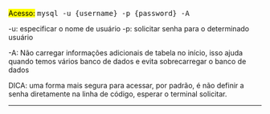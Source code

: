 
<mark class="hltr-r">Acesso:</mark>
<span style="font-size: 14px; font-family:monospace;">mysql -u {username} -p {password} -A</span>

-u: especificar o nome de usuário
-p: solicitar senha para o determinado usuário

-A: Não carregar informações adicionais de tabela no início, isso ajuda quando temos vários banco de dados e evita sobrecarregar o banco de dados

DICA: uma forma mais segura para acessar, por padrão, é não definir a senha diretamente na linha de código, esperar o terminal solicitar.

-----------------------------